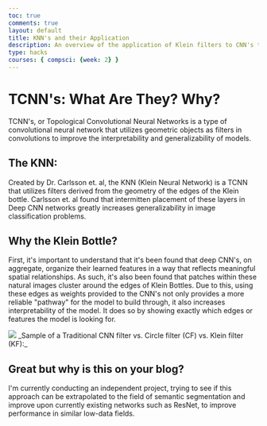 ```yaml
---
toc: true 
comments: true 
layout: default 
title: KNN's and their Application 
description: An overview of the application of Klein filters to CNN's to increase generalizability of these networks during low data scenarios.
type: hacks 
courses: { compsci: {week: 2} }
---
```


# TCNN's: What Are They? Why?

TCNN's, or Topological Convolutional Neural Networks is a type of convolutional neural network that utilizes geometric objects as filters in convolutions to improve the interpretability and generalizability of models. 

## The KNN:


Created by Dr. Carlsson et. al, the KNN (Klein Neural Network) is a TCNN that utilizes filters derived from the geometry of the edges of the Klein bottle. Carlsson et. al found that intermitten placement of these layers in Deep CNN networks greatly increases generalizability in image classification problems. 


## Why the Klein Bottle?


First, it's important to understand that it's been found that deep CNN's, on aggregate, organize their learned features in a way that reflects meaningful spatial relationships. As such, it's also been found that patches within these natural images cluster around the edges of Klein Bottles. Due to this, using these edges as weights provided to the CNN's not only provides a more reliable "pathway" for the model to build through, it also increases interpretability of the model. It does so by showing exactly which edges or features the model is looking for. 


<img src="/student/images/kleinfilterimage.png">
_Sample of a Traditional CNN filter vs. Circle filter (CF) vs. Klein filter (KF):_


## Great but why is this on your blog?
I'm currently conducting an independent project, trying to see if this approach can be extrapolated to the field of semantic segmentation and improve upon currently existing networks such as ResNet, to improve performance in similar low-data fields. 

